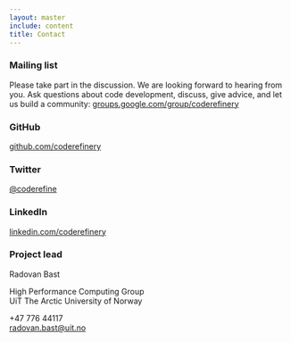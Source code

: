```yaml
---
layout: master
include: content
title: Contact
---
```


### Mailing list

Please take part in the discussion. We are looking forward to hearing from you.
Ask questions about code development, discuss, give advice, and let us build a
community: [groups.google.com/group/coderefinery](https://groups.google.com/group/coderefinery)


### GitHub

[github.com/coderefinery](https://github.com/coderefinery/)


### Twitter

[@coderefine](https://twitter.com/coderefine)


### LinkedIn

[linkedin.com/coderefinery](https://www.linkedin.com/company/coderefinery?report%2Esuccess=KJ_KkFGTDCfMt-A7wV3Fn9Yvgwr02Kd6AZHGx4bQCDiP6-2rfP2oxyVoEQiPrcAQ7Bf/)


### Project lead

Radovan Bast

High Performance Computing Group
<br>
UiT The Arctic University of Norway

+47 776 44117
<br>
radovan.bast@uit.no
